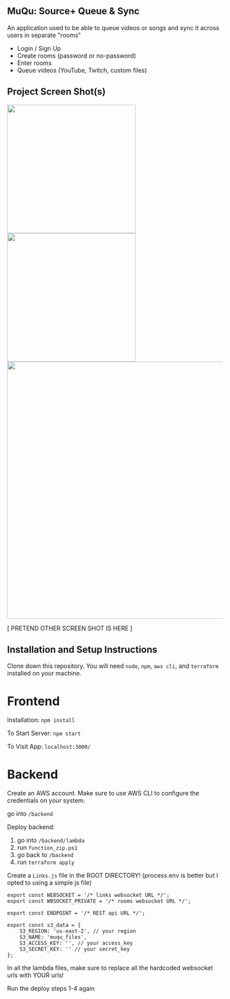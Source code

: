 ## MuQu: Source+ Queue & Sync

An application used to be able to queue videos or songs and sync it across users in separate "rooms"

* Login / Sign Up
* Create rooms (password or no-password)
* Enter rooms
* Queue videos (YouTube, Twitch, custom files)

## Project Screen Shot(s)

<img src="https://github.com/user-attachments/assets/87f61f4c-9154-4fec-ba85-f59022fc9e8b" width="300" height="auto">
<img src="https://github.com/user-attachments/assets/685f0687-83e4-4f4b-8007-cd8676b1dd77" width="300" height="auto">
<img src="https://github.com/user-attachments/assets/ef30df88-3324-46af-b782-f63fc91f50e3" width="600" height="auto">

[ PRETEND OTHER SCREEN SHOT IS HERE ]

## Installation and Setup Instructions

Clone down this repository. You will need `node`, `npm`, `aws cli`, and `terraform` installed on your machine.  

# Frontend
Installation:
`npm install`  

To Start Server:
`npm start`  

To Visit App:
`localhost:3000/`  

# Backend

Create an AWS account. Make sure to use AWS CLI to configure the credentials on your system.

go into `/backend`

Deploy backend:
1. go into `/backend/lambda`
2. run `function_zip.ps1`
3. go back to `/backend`
4. run `terraform apply`

Create a `Links.js` file in the ROOT DIRECTORY! (process.env is better but I opted to using a simple js file)
```
export const WEBSOCKET = '/* links websocket URL */';
export const WBSOCKET_PRIVATE = '/* rooms websocket URL */';

export const ENDPOINT = '/* REST api URL */';

export const s3_data = {
    S3_REGION: 'us-east-2', // your region
    S3_NAME: 'muqu_files',
    S3_ACCESS_KEY: '', // your access_key
    S3_SECRET_KEY: '' // your secret_key
};
```
In all the lambda files, make sure to replace all the hardcoded websocket urls with YOUR urls!

Run the deploy steps 1-4 again
